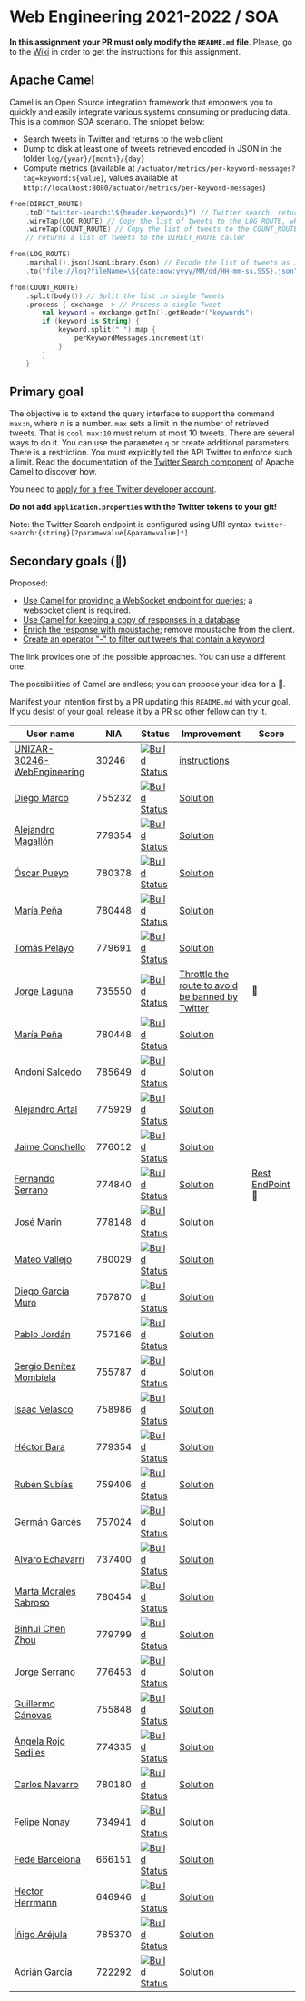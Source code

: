 # Web Engineering 2021-2022 / SOA 
**In this assignment your PR must only modify the `README.md` file**.
Please, go to the [Wiki](https://github.com/UNIZAR-30246-WebEngineering/lab5-soa/wiki) in order to get the instructions for this assignment.

## Apache Camel 

Camel is an Open Source integration framework that empowers you to quickly and easily integrate various systems 
consuming or producing data. This is a common SOA scenario. The snippet below:

* Search tweets in Twitter and returns to the web client
* Dump to disk at least one of tweets retrieved encoded in JSON in the folder `log/{year}/{month}/{day}`
* Compute metrics (available at `/actuator/metrics/per-keyword-messages?tag=keyword:${value}`, values available at `http://localhost:8080/actuator/metrics/per-keyword-messages`)

```kotlin
from(DIRECT_ROUTE)
    .toD("twitter-search:\${header.keywords}") // Twitter search, returns a list of Tweets
    .wireTap(LOG_ROUTE) // Copy the list of tweets to the LOG_ROUTE, which is processed by its own thread  
    .wireTap(COUNT_ROUTE) // Copy the list of tweets to the COUNT_ROUTE, which is processed by its own thread
    // returns a list of tweets to the DIRECT_ROUTE caller

from(LOG_ROUTE)
    .marshal().json(JsonLibrary.Gson) // Encode the list of tweets as JSON
    .to("file://log?fileName=\${date:now:yyyy/MM/dd/HH-mm-ss.SSS}.json") // Write the JSON to a file

from(COUNT_ROUTE)
    .split(body()) // Split the list in single Tweets
    .process { exchange -> // Process a single Tweet
        val keyword = exchange.getIn().getHeader("keywords") 
        if (keyword is String) {
            keyword.split(" ").map {
                perKeywordMessages.increment(it)
            }
        }
    }
```

## Primary goal

The objective is to extend the query interface to support the command `max:n`, where _n_ is a number.
`max` sets a limit in the number of retrieved tweets.
That is `cool max:10` must return at most 10 tweets.
There are several ways to do it.
You can use the parameter `q` or create additional parameters.
There is a restriction.
You must explicitly tell the API Twitter to enforce such a limit.
Read the documentation of the [Twitter Search component](https://camel.apache.org/components/latest/twitter-search-component.html) of Apache Camel to discover how.

You need to [apply for a free Twitter developer account](https://developer.twitter.com/en/apply-for-access).

**Do not add `application.properties` with the Twitter tokens to your git!**

Note: the Twitter Search endpoint is configured using URI syntax `twitter-search:{string}[?param=value[&param=value]*]`

## Secondary goals (:gift:)

Proposed:

- [Use Camel for providing a WebSocket endpoint for queries](https://camel.apache.org/components/latest/websocket-jsr356-component.html); a websocket client is required.
- [Use Camel for keeping a copy of responses in a database](https://camel.apache.org/components/latest/jdbc-component.html)
- [Enrich the response with moustache](https://camel.apache.org/components/latest/eips/content-enricher.html); remove moustache from the client.
- [Create an operator "-" to filter out tweets that contain a keyword](https://camel.apache.org/components/latest/eips/filter-eip.html)

The link provides one of the possible approaches. You can use a different one.

The possibilities of Camel are endless; you can propose your idea for a :gift:.

Manifest your intention first by a PR updating this `README.md` with your goal.
If you desist of your goal, release it by a PR so other fellow can try it.

|User name | NIA | Status |  Improvement | Score  |
|-------|-----------|------|-------------|--------|
|[UNIZAR-30246-WebEngineering](https://github.com/UNIZAR-30246-WebEngineering/lab5-soa) | 30246 | [![Build Status](https://github.com/UNIZAR-30246-WebEngineering/lab5-soa/actions/workflows/ci.yml/badge.svg)](https://github.com/UNIZAR-30246-WebEngineering/lab5-soa/actions/workflows/ci.yml) | [instructions](https://github.com/UNIZAR-30246-WebEngineering/lab5-soa/wiki) | |
|[Diego Marco](https://github.com/dmarcob/lab5-soa/tree/work) | 755232 | [![Build Status](https://github.com/dmarcob/lab5-soa/actions/workflows/ci.yml/badge.svg)](https://github.com/dmarcob/lab5-soa/actions/workflows/ci.yml) | [Solution](https://github.com/dmarcob/lab5-soa/blob/work/src/main/kotlin/soa/camel/Application.kt) |
|[Alejandro Magallón](https://github.com/alecron/lab5-soa/tree/work) | 779354 | [![Build Status](https://github.com/alecron/lab5-soa/actions/workflows/ci.yml/badge.svg)](https://github.com/alecron/lab5-soa/actions/workflows/ci.yml) | [Solution](https://github.com/alecron/lab5-soa/blob/work/src/main/kotlin/soa/camel/Application.kt) |
|[Óscar Pueyo](https://github.com/iksopo/lab5-soa/tree/work) | 780378 | [![Build Status](https://github.com/iksopo/lab5-soa/actions/workflows/ci.yml/badge.svg)](https://github.com/iksopo/lab5-soa/actions/workflows/ci.yml) | [Solution](https://github.com/iksopo/lab5-soa/blob/work/src/main/kotlin/soa/camel/Application.kt) |
|[María Peña](https://github.com/Keyleth8/lab5-soa/tree/work) | 780448 | [![Build Status](https://github.com/Keyleth8/lab5-soa/actions/workflows/ci.yml/badge.svg)](https://github.com/Keyleth8/lab5-soa/actions/workflows/ci.yml) | [Solution](https://github.com/Keyleth8/lab5-soa/blob/work/src/main/kotlin/soa/camel/Application.kt) |        | 
|[Tomás Pelayo](https://github.com/Tomenos18/lab5-soa/tree/work) | 779691 | [![Build Status](https://github.com/Tomenos18/lab5-soa/actions/workflows/ci.yml/badge.svg)](https://github.com/Tomenos18/lab5-soa/actions/workflows/ci.yml) | [Solution](https://github.com/Tomenos18/lab5-soa/blob/work/src/main/kotlin/soa/camel/Application.kt) |        
|[Jorge Laguna](https://github.com/topopelon/lab5-soa/tree/work) | 735550 | [![Build Status](https://github.com/topopelon/lab5-soa/actions/workflows/ci.yml/badge.svg)](https://github.com/topopelon/lab5-soa/actions/workflows/ci.yml) | [Throttle the route to avoid be banned by Twitter](https://github.com/topopelon/lab5-soa/blob/work/src/main/kotlin/soa/camel/Application.kt) | :gift:
|[María Peña](https://github.com/Keyleth8/lab5-soa/tree/work) | 780448 | [![Build Status](https://github.com/Keyleth8/lab5-soa/actions/workflows/ci.yml/badge.svg)](https://github.com/Keyleth8/lab5-soa/actions/workflows/ci.yml) | [Solution](https://github.com/Keyleth8/lab5-soa/blob/work/src/main/kotlin/soa/camel/Application.kt) |
|[Andoni Salcedo](https://github.com/AndoniSalcedo/lab5-soa/tree/work) | 785649 | [![Build Status](https://github.com/AndoniSalcedo/lab5-soa/actions/workflows/ci.yml/badge.svg)](https://github.com/AndoniSalcedo/lab5-soa/actions/workflows/ci.yml) | [Solution](https://github.com/AndoniSalcedo/lab5-soa/blob/work/src/main/kotlin/soa/camel/Application.kt) |
|[Alejandro Artal](https://github.com/Alejandro-Artal/lab5-soa/tree/work) | 775929 | [![Build Status](https://github.com/Alejandro-Artal/lab5-soa/actions/workflows/ci.yml/badge.svg)](https://github.com/Alejandro-Artal/lab5-soa/actions/workflows/ci.yml) | [Solution](https://github.com/Alejandro-Artal/lab5-soa/blob/work/src/main/kotlin/soa/camel/Application.kt)
|[Jaime Conchello](https://github.com/jaimecb/lab5-soa/tree/work) | 776012 | [![Build Status](https://github.com/jaimecb/lab5-soa/actions/workflows/ci.yml/badge.svg)](https://github.com/jaimecb/lab5-soa/actions/workflows/ci.yml) | [Solution](https://github.com/jaimecb/lab5-soa/blob/work/src/main/kotlin/soa/camel/Application.kt) |        | 
|[Fernando Serrano](https://github.com/Feer93/lab5-soa/tree/work) | 774840 | [![Build Status](https://github.com/Feer93/lab5-soa/actions/workflows/ci.yml/badge.svg)](https://github.com/Feer93/lab5-soa/actions/workflows/ci.yml) | [Solution](https://github.com/Feer93/lab5-soa/blob/work/src/main/kotlin/soa/camel/Application.kt)| [Rest EndPoint](https://github.com/Feer93/lab5-soa/tree/gift) :gift:   
|[José Marín](https://github.com/jmarindiez/lab5-soa/tree/work) | 778148 | [![Build Status](https://github.com/jmarindiez/lab5-soa/actions/workflows/ci.yml/badge.svg)](https://github.com/jmarindiez/lab5-soa/actions/workflows/ci.yml) | [Solution](https://github.com/jmarindiez/lab5-soa/blob/work/src/main/kotlin/soa/camel/Application.kt) |        | 
|[Mateo Vallejo](https://github.com/CursedR3N/lab5-soa/tree/work) | 780029 | [![Build Status](https://github.com/CursedR3N/lab5-soa/actions/workflows/ci.yml/badge.svg)](https://github.com/CursedR3N/lab5-soa/actions/workflows/ci.yml) | [Solution](https://github.com/CursedR3N/lab5-soa/blob/work/src/main/kotlin/soa/camel/Application.kt) |        | 
|[Diego García Muro](https://github.com/thdgm/lab5-soa/tree/work) | 767870 | [![Build Status](https://github.com/thdgm/lab5-soa/actions/workflows/ci.yml/badge.svg)](https://github.com/thdgm/lab5-soa/actions/workflows/ci.yml) | [Solution](https://github.com/thdgm/lab5-soa/blob/work/src/main/kotlin/soa/camel/Application.kt) |
|[Pablo Jordán](https://github.com/pabloJordan24/lab5-soa/tree/work) | 757166 | [![Build Status](https://github.com/pabloJordan24/lab5-soa/actions/workflows/ci.yml/badge.svg)](https://github.com/pabloJordan24/lab5-soa/actions/workflows/ci.yml) | [Solution](https://github.com/pabloJordan24/lab5-soa/blob/work/src/main/kotlin/soa/camel/Application.kt) |        
|[Sergio Benítez Mombiela](https://github.com/SergioBenitez755787/lab5-soa/tree/work) | 755787 | [![Build Status](https://github.com/SergioBenitez755787/lab5-soa/actions/workflows/ci.yml/badge.svg)](https://github.com/SergioBenitez755787/lab5-soa/actions/workflows/ci.yml) | [Solution](https://github.com/SergioBenitez755787/lab5-soa/blob/work/src/main/kotlin/soa/camel/Application.kt) | 
|[Isaac Velasco](https://github.com/pkmniako/lab5-soa/tree/work) | 758986 | [![Build Status](https://github.com/pkmniako/lab5-soa/actions/workflows/ci.yml/badge.svg?branch=work)](https://github.com/pkmniako/lab5-soa/actions/workflows/ci.yml) | [Solution](https://github.com/pkmniako/lab5-soa/blob/work/src/main/kotlin/soa/camel/Application.kt)| 
|[Héctor Bara](https://github.com/dolansete/lab5-soa/tree/work) | 779354 | [![Build Status](https://github.com/dolansete/lab5-soa/actions/workflows/ci.yml/badge.svg)](https://github.com/dolansete/lab5-soa/actions/workflows/ci.yml) | [Solution](https://github.com/dolansete/lab5-soa/blob/work/src/main/kotlin/soa/camel/Application.kt) |
|[Rubén Subías](https://github.com/Gelpa99/lab5-soa/tree/work) | 759406 | [![Build Status](https://github.com/Gelpa99/lab5-soa/actions/workflows/ci.yml/badge.svg)](https://github.com/Gelpa99/lab5-soa/actions/workflows/ci.yml) | [Solution](https://github.com/Gelpa99/lab5-soa/blob/work/src/main/kotlin/soa/camel/Application.kt) | | 
|[Germán Garcés](https://github.com/fntkg/lab5-soa/tree/work) |   757024  | [![Build Status](https://github.com/fntkg/lab5-soa/actions/workflows/ci.yml/badge.svg)](https://github.com/fntkg/lab5-soa/actions/workflows/ci.yml)   | [Solution](https://github.com/fntkg/lab5-soa/blob/work/src/main/kotlin/soa/camel/Application.kt)
|[Alvaro Echavarri](https://github.com/aechavarris/lab5-soa/tree/work) | 737400 | [![Build Status](https://github.com/aechavarris/lab5-soa/actions/workflows/ci.yml/badge.svg)](https://github.com/aechavarris/lab5-soa/actions/workflows/ci.yml) | [Solution](https://github.com/aechavarris/lab5-soa/blob/work/src/main/kotlin/soa/camel/Application.kt) | 
|[Marta Morales Sabroso](https://github.com/780454-unizar/lab5-soa/tree/work) | 780454 | [![Build Status](https://github.com/780454-unizar/lab5-soa/actions/workflows/ci.yml/badge.svg)](https://github.com/780454-unizar/lab5-soa/actions/workflows/ci.yml) | [Solution](https://github.com/780454-unizar/lab5-soa/blob/work/src/main/kotlin/soa/camel/Application.kt) | 
|[Binhui Chen Zhou](https://github.com/779799/lab5-soa/tree/work) | 779799 | [![Build Status](https://github.com/779799/lab5-soa/actions/workflows/ci.yml/badge.svg)](https://github.com/779799/lab5-soa/actions/workflows/ci.yml) | [Solution](https://github.com/779799/lab5-soa/blob/work/src/main/kotlin/soa/camel/Application.kt) |        | 
|[Jorge Serrano](https://github.com/zgzserrano/lab5-soa/tree/work) | 776453 | [![Build Status](https://github.com/zgzserrano/lab5-soa/actions/workflows/ci.yml/badge.svg)](https://github.com/zgzserrano/lab5-soa/actions/workflows/ci.yml) | [Solution](https://github.com/zgzserrano/lab5-soa/blob/work/src/main/kotlin/soa/camel/Application.kt) |        | 
|[Guillermo Cánovas](https://github.com/guillecanovas/lab5-soa/tree/work) | 755848 | [![Build Status](https://github.com/guillecanovas/lab5-soa/actions/workflows/ci.yml/badge.svg)](https://github.com/guillecanovas/lab5-soa/actions/workflows/ci.yml) | [Solution](https://github.com/guillecanovas/lab5-soa/blob/work/src/main/kotlin/soa/camel/Application.kt) |        | 
|[Ángela Rojo Sediles](https://github.com/angela-rs/lab5-soa/tree/work) | 774335 | [![Build Status](https://github.com/angela-rs/lab5-soa/actions/workflows/ci.yml/badge.svg)](https://github.com/angela-rs/lab5-soa/actions/workflows/ci.yml) | [Solution](https://github.com/angela-rs/lab5-soa/blob/work/src/main/kotlin/soa/camel/Application.kt) |        | 
|[Carlos Navarro](https://github.com/Lulay7/lab5-soa/tree/work) | 780180 | [![Build Status](https://github.com/Lulay7/lab5-soa/actions/workflows/ci.yml/badge.svg)](https://github.com/Lulay7/lab5-soa/actions/workflows/ci.yml) | [Solution](https://github.com/Lulay7/lab5-soa/blob/work/src/main/kotlin/soa/camel/Application.kt) |        | 
|[Felipe Nonay](https://github.com/fnonay/lab5-soa/tree/work) | 734941 | [![Build Status](https://github.com/fnonay/lab5-soa/actions/workflows/ci.yml/badge.svg)](https://github.com/fnonay/lab5-soa/actions/workflows/ci.yml) | [Solution](https://github.com/fnonay/lab5-soa/blob/work/src/main/kotlin/soa/camel/Application.kt) |
|[Fede Barcelona](https://github.com/tembleking/lab5-soa/tree/work) | 666151 | [![Build Status](https://github.com/tembleking/lab5-soa/actions/workflows/ci.yml/badge.svg)](https://github.com/tembleking/lab5-soa/actions/workflows/ci.yml) | [Solution](https://github.com/tembleking/lab5-soa/blob/work/src/main/kotlin/soa/camel/Application.kt) |        |
|[Hector Herrmann](https://github.com/HNHerrmann/lab5-soa/tree/work) | 646946 | [![Build Status](https://github.com/HNHerrmann/lab5-soa/actions/workflows/ci.yml/badge.svg)](https://github.com/HNHerrmann/lab5-soa/actions/workflows/ci.yml) | [Solution](https://github.com/HNHerrmann/lab5-soa/blob/work/src/main/kotlin/soa/camel/Application.kt) |        | 
|[Íñigo Aréjula](https://github.com/arejula27/lab5-soa/tree/work) | 785370 | [![Build Status](https://github.com/arejula27/lab5-soa/actions/workflows/ci.yml/badge.svg)](https://github.com/arejula27/lab5-soa/actions/workflows/ci.yml) | [Solution](https://github.com/arejula27/lab5-soa/blob/work/src/main/kotlin/soa/camel/Application.kt) |        | 
|[Adrián García](https://github.com/adrigaarcia/lab5-soa/tree/work) | 722292 | [![Build Status](https://github.com/adrigaarcia/lab5-soa/actions/workflows/ci.yml/badge.svg)](https://github.com/adrigaarcia/lab5-soa/actions/workflows/ci.yml) | [Solution](https://github.com/adrigaarcia/lab5-soa/blob/work/src/main/kotlin/soa/camel/Application.kt) | 
